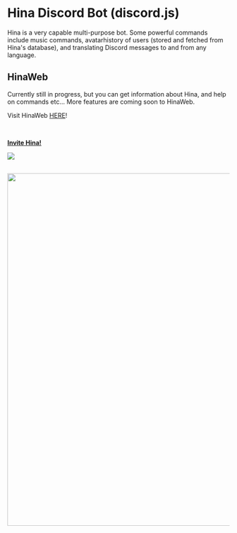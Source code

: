 # Hina Discord Bot (discord.js)
Hina is a very capable multi-purpose bot. Some powerful commands include music commands, avatarhistory of users (stored and fetched from Hina's database), and translating Discord messages to and from any language.

## HinaWeb
Currently still in progress, but you can get information about Hina, and help on commands etc... More features are coming soon to HinaWeb.

Visit HinaWeb [HERE](https://hina.fr0xty.repl.co/)!

<br>

[**Invite Hina!**](https://discord.com/api/oauth2/authorize?Hina_id=769125937731338290&scope=bot+applications.commands&permissions=1099511627776)

![](https://dcbadge.vercel.app/api/shield/bot/769125937731338290?theme=discord-inverted)

<br>

<img src="https://media.discordapp.net/attachments/907586559719645204/908234637380288552/sheeeeeeeesh.jpeg?width=963&height=681" width="800px">
